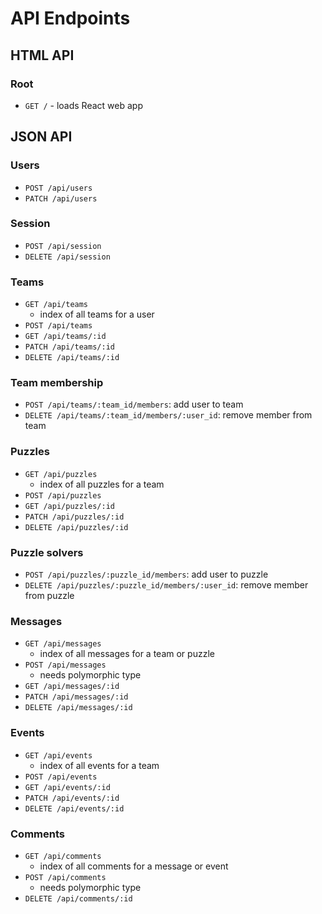 # API Endpoints

## HTML API

### Root

- `GET /` - loads React web app

## JSON API

### Users

- `POST /api/users`
- `PATCH /api/users`

### Session

- `POST /api/session`
- `DELETE /api/session`

### Teams

- `GET /api/teams`
  - index of all teams for a user
- `POST /api/teams`
- `GET /api/teams/:id`
- `PATCH /api/teams/:id`
- `DELETE /api/teams/:id`

### Team membership

- `POST /api/teams/:team_id/members`: add user to team
- `DELETE /api/teams/:team_id/members/:user_id`: remove member from team

### Puzzles

- `GET /api/puzzles`
  - index of all puzzles for a team
- `POST /api/puzzles`
- `GET /api/puzzles/:id`
- `PATCH /api/puzzles/:id`
- `DELETE /api/puzzles/:id`

### Puzzle solvers

- `POST /api/puzzles/:puzzle_id/members`: add user to puzzle
- `DELETE /api/puzzles/:puzzle_id/members/:user_id`: remove member from puzzle

### Messages

- `GET /api/messages`
  - index of all messages for a team or puzzle
- `POST /api/messages`
  - needs polymorphic type
- `GET /api/messages/:id`
- `PATCH /api/messages/:id`
- `DELETE /api/messages/:id`

### Events

- `GET /api/events`
  - index of all events for a team
- `POST /api/events`
- `GET /api/events/:id`
- `PATCH /api/events/:id`
- `DELETE /api/events/:id`

### Comments

- `GET /api/comments`
  - index of all comments for a message or event
- `POST /api/comments`
  - needs polymorphic type
- `DELETE /api/comments/:id`
